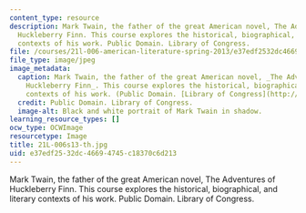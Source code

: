 ```yaml
---
content_type: resource
description: Mark Twain, the father of the great American novel, The Adventures of
  Huckleberry Finn. This course explores the historical, biographical, and literary
  contexts of his work. Public Domain. Library of Congress.
file: /courses/21l-006-american-literature-spring-2013/e37edf2532dc46694745c18370c6d213_21L-006s13-th.jpg
file_type: image/jpeg
image_metadata:
  caption: Mark Twain, the father of the great American novel, _The Adventures of
    Huckleberry Finn_. This course explores the historical, biographical, and literary
    contexts of his work. (Public Domain. [Library of Congress](http://www.loc.gov/rr/print/list/235_pot.html).)
  credit: Public Domain. Library of Congress.
  image-alt: Black and white portrait of Mark Twain in shadow.
learning_resource_types: []
ocw_type: OCWImage
resourcetype: Image
title: 21L-006s13-th.jpg
uid: e37edf25-32dc-4669-4745-c18370c6d213
---
```

Mark Twain, the father of the great American novel, The Adventures of Huckleberry Finn. This course explores the historical, biographical, and literary contexts of his work. Public Domain. Library of Congress.